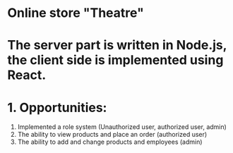 # Online store "Theatre"
# The server part is written in Node.js, the client side is implemented using React.
# 1. Opportunities:
  1. Implemented a role system (Unauthorized user, authorized user, admin)
  2. The ability to view products and place an order (authorized user)
  3. The ability to add and change products and employees (admin)
